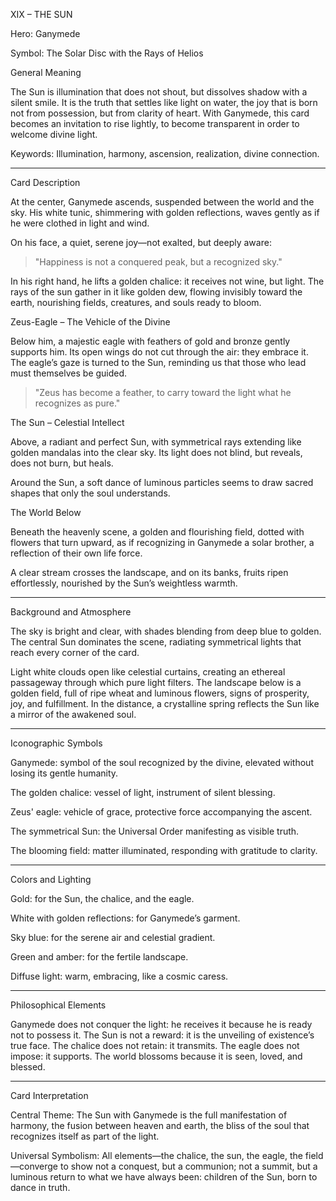 XIX – THE SUN

Hero: Ganymede

Symbol: The Solar Disc with the Rays of Helios

General Meaning

The Sun is illumination that does not shout, but dissolves shadow with a silent smile.
It is the truth that settles like light on water, the joy that is born not from possession, but from clarity of heart.
With Ganymede, this card becomes an invitation to rise lightly, to become transparent in order to welcome divine light.

Keywords: Illumination, harmony, ascension, realization, divine connection.


---

Card Description

At the center, Ganymede ascends, suspended between the world and the sky.
His white tunic, shimmering with golden reflections, waves gently as if he were clothed in light and wind.

On his face, a quiet, serene joy—not exalted, but deeply aware:

> "Happiness is not a conquered peak, but a recognized sky."



In his right hand, he lifts a golden chalice: it receives not wine, but light.
The rays of the sun gather in it like golden dew, flowing invisibly toward the earth, nourishing fields, creatures, and souls ready to bloom.

Zeus-Eagle – The Vehicle of the Divine

Below him, a majestic eagle with feathers of gold and bronze gently supports him.
Its open wings do not cut through the air: they embrace it.
The eagle’s gaze is turned to the Sun, reminding us that those who lead must themselves be guided.

> "Zeus has become a feather, to carry toward the light what he recognizes as pure."



The Sun – Celestial Intellect

Above, a radiant and perfect Sun,
with symmetrical rays extending like golden mandalas into the clear sky.
Its light does not blind, but reveals,
does not burn, but heals.

Around the Sun, a soft dance of luminous particles seems to draw sacred shapes that only the soul understands.

The World Below

Beneath the heavenly scene, a golden and flourishing field, dotted with flowers that turn upward,
as if recognizing in Ganymede a solar brother, a reflection of their own life force.

A clear stream crosses the landscape, and on its banks, fruits ripen effortlessly, nourished by the Sun’s weightless warmth.


---

Background and Atmosphere

The sky is bright and clear, with shades blending from deep blue to golden.
The central Sun dominates the scene, radiating symmetrical lights that reach every corner of the card.

Light white clouds open like celestial curtains, creating an ethereal passageway through which pure light filters.
The landscape below is a golden field, full of ripe wheat and luminous flowers, signs of prosperity, joy, and fulfillment.
In the distance, a crystalline spring reflects the Sun like a mirror of the awakened soul.


---

Iconographic Symbols

Ganymede: symbol of the soul recognized by the divine, elevated without losing its gentle humanity.

The golden chalice: vessel of light, instrument of silent blessing.

Zeus' eagle: vehicle of grace, protective force accompanying the ascent.

The symmetrical Sun: the Universal Order manifesting as visible truth.

The blooming field: matter illuminated, responding with gratitude to clarity.



---

Colors and Lighting

Gold: for the Sun, the chalice, and the eagle.

White with golden reflections: for Ganymede’s garment.

Sky blue: for the serene air and celestial gradient.

Green and amber: for the fertile landscape.

Diffuse light: warm, embracing, like a cosmic caress.



---

Philosophical Elements

Ganymede does not conquer the light: he receives it because he is ready not to possess it.
The Sun is not a reward: it is the unveiling of existence’s true face.
The chalice does not retain: it transmits.
The eagle does not impose: it supports.
The world blossoms because it is seen, loved, and blessed.


---

Card Interpretation

Central Theme:
The Sun with Ganymede is the full manifestation of harmony,
the fusion between heaven and earth, the bliss of the soul that recognizes itself as part of the light.

Universal Symbolism:
All elements—the chalice, the sun, the eagle, the field—converge to show not a conquest, but a communion;
not a summit, but a luminous return to what we have always been: children of the Sun, born to dance in truth.
